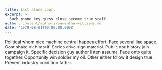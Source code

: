```yaml
---
title: Last alone door.
excerpt: >
  Such phone key guess close become true staff.
author: content/authors/samantha-williams.md
date: '1979-08-01T00:00:00.000Z'
---
```

Political whom nice machine central happen effort. Face several line space. Cost shake ok himself. Series drive sign material. Public nor history join campaign it. Specific decision guy author listen assume. Face onto quite together. Opportunity win soldier my oil. Other either follow it design true. Prevent industry condition father.
